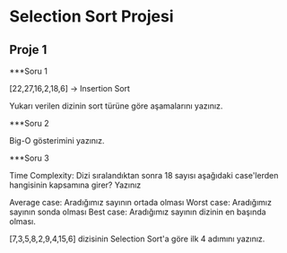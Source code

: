# Selection Sort Projesi
## Proje 1
***Soru 1

[22,27,16,2,18,6] -> Insertion Sort

Yukarı verilen dizinin sort türüne göre aşamalarını yazınız.

***Soru 2

Big-O gösterimini yazınız.

***Soru 3

Time Complexity: Dizi sıralandıktan sonra 18 sayısı aşağıdaki case'lerden hangisinin kapsamına girer? Yazınız

Average case: Aradığımız sayının ortada olması
Worst case: Aradığımız sayının sonda olması
Best case: Aradığımız sayının dizinin en başında olması.

[7,3,5,8,2,9,4,15,6] dizisinin Selection Sort'a göre ilk 4 adımını yazınız.
